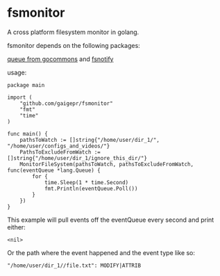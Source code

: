 fsmonitor
=========

A cross platform filesystem monitor in golang.

fsmonitor depends on the following packages:

[queue from gocommons](https://github.com/hishboy/gocommons) and [fsnotify](https://github.com/howeyc/fsnotify)

usage:

```
package main

import (
	"github.com/gaigepr/fsmonitor"
	"fmt"
	"time"
)

func main() {
	pathsToWatch := []string{"/home/user/dir_1/", "/home/user/configs_and_videos/"}
	PathsToExcludeFromWatch := []string{"/home/user/dir_1/ignore_this_dir/"}
	MonitorFileSystem(pathsToWatch, pathsToExcludeFromWatch, func(eventQueue *lang.Queue) {
		for {
			time.Sleep(1 * time.Second)
			fmt.Println(eventQueue.Poll())
		}
	})
}
```
This example will pull events off the eventQueue every second and print either: 
```
<nil>
``` 
Or the path where the event happened and the event type like so:
```
"/home/user/dir_1//file.txt": MODIFY|ATTRIB
```
